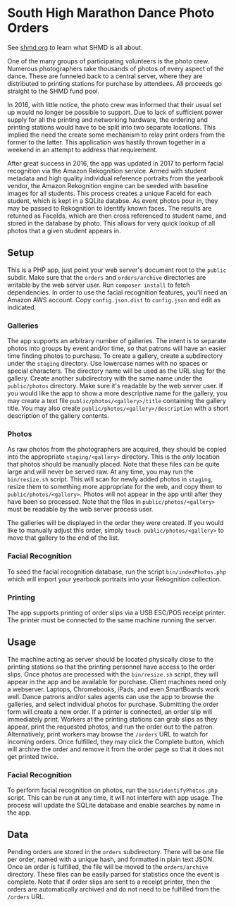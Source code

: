 # South High Marathon Dance Photo Orders

See [shmd.org](http://shmd.org) to learn what SHMD is all about.

One of the many groups of participating volunteers is the photo crew. Numerous
photographers take thousands of photos of every aspect of the dance. These are
funneled back to a central server, where they are distributed to printing
stations for purchase by attendees. All proceeds go straight to the SHMD fund
pool.

In 2016, with little notice, the photo crew was informed that their usual set
up would no longer be possible to support. Due to lack of sufficient power
supply for all the printing and networking hardware, the ordering and printing
stations would have to be split into two separate locations. This implied the
need the create some mechanism to relay print orders from the former to the
latter. This application was hastily thrown together in a weekend in an attempt
to address that requirement.

After great success in 2016, the app was updated in 2017 to perform facial
recognition via the Amazon Rekognition service. Armed with student metadata
and high quality individual reference portraits from the yearbook vendor, the
Amazon Rekognition engine can be seeded with baseline images for all students.
This process creates a unique FaceId for each student, which is kept in a
SQLite databse. As event photos pour in, they may be passed to Rekognition
to identify known faces. The results are returned as FaceIds, which are then
cross referenced to student name, and stored in the database by photo. This
allows for very quick lookup of all photos that a given student appears in.

## Setup

This is a PHP app, just point your web server's document root to the `public`
subdir. Make sure that the `orders` and `orders/archive` directories are
writable by the web server user. Run `composer install` to fetch dependencies.
In order to use the facial recognition features, you'll need an Amazon AWS
account. Copy `config.json.dist` to `config.json` and edit as indicated.

### Galleries

The app supports an arbitrary number of galleries. The intent is to separate
photos into groups by event and/or time, so that patrons will have an easier
time finding photos to purchase. To create a gallery, create a subdirectory
under the `staging` directory. Use lowercase names with no spaces or special
characters. The directory name will be used as the URL slug for the gallery.
Create another subdirectory with the same name under the `public/photos`
directory. Make sure it's readable by the web server user. If you would like
the app to show a more descriptive name for the gallery, you may create a text
file `public/photos/<gallery>/title` containing the  gallery title. You may
also create `public/photos/<gallery>/description` with a short description of
the gallery contents.

### Photos

As raw photos from the photographers are acquired, they should be copied into
the appropriate `staging/<gallery>` directory. This is the *only* location that
photos should be manually placed. Note that these files can be quite large and
will never be served raw. At any time, you may run the `bin/resize.sh` script.
This will scan for newly added photos in `staging`, resize them to something
more appropriate for the web, and copy them to `public/photos/<gallery>`.
Photos will not appear in the app until after they have been so processed.
Note that the files in `public/photos/<gallery>` must be readable by the web
server process user.

The galleries will be displayed in the order they were created. If you would
like to manually adjust this order, simply `touch public/photos/<gallery>` to
move that gallery to the end of the list.

### Facial Recognition

To seed the facial recognition database, run the script `bin/indexPhotos.php`
which will import your yearbook portraits into your Rekognition collection.

### Printing

The app supports printing of order slips via a USB ESC/POS receipt printer.
The printer must be connected to the same machine running the server.

## Usage

The machine acting as server should be located physically close to the printing
stations so that the printing personnel have access to the order slips. Once
photos are processed with the `bin/resize.sh` script, they will appear in the
app and be available for purchase. Client machines need only a webserver.
Laptops, Chromebooks, iPads, and even SmartBoards work well. Dance patrons
and/or sales agents can use the app to browse the galleries, and select
individual photos for purchase. Submitting the order form will create a new
order. If a printer is connected, an order slip will immediately print. Workers
at the printing stations can grab slips as they appear, print the requested
photos, and run the order out to the patron. Alternatively, print workers may
browse the `/orders` URL to watch for incoming orders. Once fulfilled, they may
click the Complete button, which will archive the order and remove it from the
order page so that it does not get printed twice.

### Facial Recognition

To perform facial recognition on photos, run the `bin/identifyPhotos.php`
script. This can be run at any time, it will not interfere with app usage. The
process will update the SQLite database and enable searches by name in the app.

## Data

Pending orders are stored in the `orders` subdirectory. There will be one file
per order, named with a unique hash, and formatted in plain text JSON. Once an
order is fulfilled, the file will be moved to the `orders/archive` directory.
These files can be easily parsed for statistics once the event is complete.
Note that if order slips are sent to a receipt printer, then the orders are
automatically archived and do not need to be fulfilled from the `/orders` URL.
